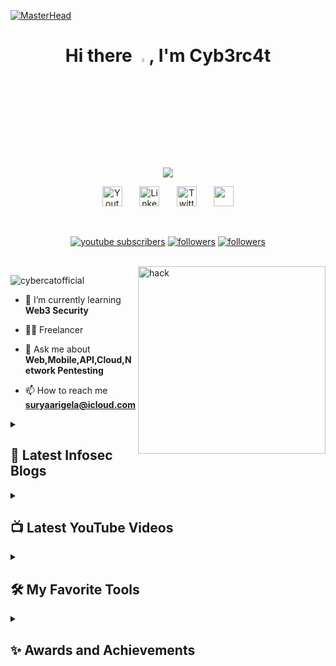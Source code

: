 [![MasterHead](https://user-images.githubusercontent.com/113350806/236842414-18101a37-92f5-4de7-a46d-eeaca6e16cbd.gif)](https://google.com)

<h1 align="center">Hi there <a href="https://www.gautamkrishnar.com/"><img src="https://media.giphy.com/media/hvRJCLFzcasrR4ia7z/giphy.gif" width="4%"></a>, I'm Cyb3rc4t</h1>

<p align="center">
    <img src="https://readme-typing-svg.demolab.com?font=Montserrat&weight=500&size=27&pause=1000&color=f75c7e&center=true&width=435&lines=Cybersecurity+Analyst;Bugbounty+Hunter;2%2B+Years+of+Experience;Always+learning+new+things" />
</p>

<!-- Social icons section -->
<p align="center">
  <a href="https://www.youtube.com/c/hackingspottelugu"><img width="32px" alt="Youtube" title="Youtube" src="https://i.imgur.com/qiXu7b2.png"/></a>
  &#8287;&#8287;&#8287;&#8287;&#8287;
  <a href="https://www.linkedin.com/in/suryaarigelaofficial/"><img width="32px" alt="LinkedIn" title="LinkedIn" src="https://i.imgur.com/yRpa1dQ.png"/></a>
  &#8287;&#8287;&#8287;&#8287;&#8287;
  <a href="https://twitter.com/suryaa_arigela"><img width="32px" alt="Twitter" title="Twitter" src="https://i.imgur.com/AixJgnm.png"/></a>
  &#8287;&#8287;&#8287;&#8287;&#8287;
  <a href="https://discord.com/invite/fyUtz5Tv9c" alt="Discord" title="Free Cybersecurity Resources"><img width="32px" src="https://i.imgur.com/OViZO8J.png"/></a>
</p>

<br/>

<!-- Social badges section -->
<p align="center">
  <a href="https://www.youtube.com/c/hackingspottelugu?sub_confirmation=1">
    <img alt="youtube subscribers" title="Subscribe to my YouTube channel" src="https://img.shields.io/badge/-Subscribe-pink?style=for-the-badge&logo=youtube&logoColor=black"/></a>
  <a href="https://suryaarigela.medium.com/">
    <img alt="followers" title="Follow me on Medium" src="https://img.shields.io/badge/-Follow-pink?style=for-the-badge&logo=medium&logoColor=black"/></a>
  <a href="mailto:suryaarigela@icloud.com">
    <img alt="followers" title="Contact Me" src="https://img.shields.io/badge/-Contact-pink?style=for-the-badge&logo=gmail&logoColor=black"/></a>
</p>

<br/>

<img align="right" alt="hack" width="300" src="https://cdn.dribbble.com/users/7813810/screenshots/17447483/media/2f93ce55516c9b590bec1c8950a67a62.gif">
<p align="left"> <img src="https://komarev.com/ghpvc/?username=cybercatofficial&label=Profile%20views&color=0e75b6&style=flat" alt="cybercatofficial" /> </p>

- 🌱 I’m currently learning **Web3 Security**

- 👨‍💻 Freelancer 

- 💬 Ask me about **Web,Mobile,API,Cloud,Network Pentesting**

- 📫 How to reach me **suryaarigela@icloud.com**


<details> 
  <summary><h2>📕 Latest Infosec Blogs</h2></summary>
<a href="https://suryaarigela.medium.com/hyderabad-metro-ticket-for-1-rupee-e7642e1eb845"><img src="https://encrypted-tbn0.gstatic.com/images?q=tbn:ANd9GcR2AtumDqFuB142YqMDvbDC-6NICInEbvVXFw&s" height="180px" width="300px" alt="Test" title="Price Manipulation Bug"></a>
  <p>📕 Follow My Blog for Exciting Techniques & Bypasses</p>
  <a href="https://suryaarigela.medium.com/"><img src="https://custom-icon-badges.demolab.com/badge/-Follow-black?style=for-the-badge&logo=medium&logoColor=white"/></a>
  
</details>
  
<details> 
  <summary><h2>📺 Latest YouTube Videos</h2></summary>
  <!-- prettier-ignore-start -->
<a href="https://www.youtube.com/watch?v=gGEysD4nwUQ"><img src="https://www.itedgenews.africa/wp-content/uploads/2023/06/Account-Take-Over.png" height="180px" width="300px" alt="GitHub Star Swag Unboxing and Giveaways" title="Stored XSS to Account Takeover"></a>
<a href="https://www.youtube.com/watch?v=JFf4g5iI7Do"><img src="https://cdn.prod.website-files.com/5ff66329429d880392f6cba2/62a2057a00d065a08a826440_reflected%20XSS%20%20Preview.jpg" height="180px" width="300px" alt="GitHub Star Swag Unboxing and Giveaways" title="Reflected XSS in Patreon"></a>
  <!-- prettier-ignore-end -->
  <p>📺 Subsribe for more POCs</p>
  <a href="https://www.youtube.com/c/hackingspottelugu?sub_confirmation=1"><img src="https://custom-icon-badges.demolab.com/badge/-Subscribe-red?style=for-the-badge&logo=video&logoColor=white"/></a>
</details>

<details> 
  <summary><h2>🛠️ My Favorite Tools</h2></summary>
  <h3>👨‍💻 Testing</h3>

  <p>
      <a href="https://github.com/search?q=user%3ADenverCoder1+language%3Abash"><img alt="Bash" src="https://img.shields.io/badge/Web Application-121011.svg?logo=&logoColor=white"></a>
      <a href="https://github.com/search?q=user%3ADenverCoder1+language%3Ac"><img alt="C" src="https://custom-icon-badges.demolab.com/badge/API-03599C.svg?logo=&logoColor=white"></a>
      <a href="https://github.com/search?q=user%3ADenverCoder1+language%3Acss"><img alt="CSS" src="https://img.shields.io/badge/Mobile-1572B6.svg?logo=&logoColor=white"></a>
      <a href="https://github.com/search?q=user%3ADenverCoder1+language%3Ahtml"><img alt="HTML" src="https://img.shields.io/badge/Network-E34F26.svg?logo=5&logoColor=white"></a>
      <a href="https://github.com/search?q=user%3ADenverCoder1+language%3Ajava"><img alt="Java" src="https://custom-icon-badges.demolab.com/badge/Cloud-007396.svg?logo=&logoColor=white"></a>

  </p>

  <h3>👨‍💻 Programming and Markup Languages</h3>

  <p>
      <a href="https://github.com/search?q=user%3ADenverCoder1+language%3Abash"><img alt="Bash" src="https://img.shields.io/badge/Bash-121011.svg?logo=gnu-bash&logoColor=white"></a>
      <a href="https://github.com/search?q=user%3ADenverCoder1+language%3Ac"><img alt="C" src="https://custom-icon-badges.demolab.com/badge/C-03599C.svg?logo=c-in-hexagon&logoColor=white"></a>
      <a href="https://github.com/search?q=user%3ADenverCoder1+language%3Acss"><img alt="CSS" src="https://img.shields.io/badge/CSS-1572B6.svg?logo=css3&logoColor=white"></a>
      <a href="https://github.com/search?q=user%3ADenverCoder1+language%3Ahtml"><img alt="HTML" src="https://img.shields.io/badge/HTML-E34F26.svg?logo=html5&logoColor=white"></a>
      <a href="https://github.com/search?q=user%3ADenverCoder1+language%3Ajava"><img alt="Java" src="https://custom-icon-badges.demolab.com/badge/Java-007396.svg?logo=java&logoColor=white"></a>
      <a href="https://github.com/search?q=user%3ADenverCoder1+language%3Ajavascript"><img alt="JavaScript" src="https://img.shields.io/badge/JavaScript-F7DF1E.svg?logo=javascript&logoColor=black"></a>
      <a href="https://github.com/search?q=user%3ADenverCoder1+language%3Atex"><img alt="LaTeX" src="https://img.shields.io/badge/LaTeX-008080.svg?logo=LaTeX&logoColor=white"></a>
      <a href="https://github.com/search?q=user%3ADenverCoder1+language%3Amarkdown"><img alt="Markdown" src="https://img.shields.io/badge/Markdown-000000.svg?logo=markdown&logoColor=white"></a>
      <a href="https://github.com/search?q=user%3ADenverCoder1+language%3Aphp"><img alt="PHP" src="https://img.shields.io/badge/PHP-777BB4.svg?logo=php&logoColor=white"></a>
      <a href="https://github.com/search?q=user%3ADenverCoder1+language%3Apython"><img alt="Python" src="https://img.shields.io/badge/Python-14354C.svg?logo=python&logoColor=white"></a>
      <a href="https://github.com/search?q=user%3ADenverCoder1+language%3Asql"><img alt="SQL" src="https://custom-icon-badges.demolab.com/badge/SQL-025E8C.svg?logo=database&logoColor=white"></a>
  </p>

<h3>🧰 Frameworks and Libraries</h3>

  <p>
      <a href="#"><img alt="Owasp Top 10" src="https://img.shields.io/badge/OWASP TOP10-7952B3.svg?logo=bootstrap&logoColor=white"></a>
      <a href="#"><img alt="Mitre Attacks" src="https://img.shields.io/badge/Mitre Attacks-7952B3.svg?logo=bootstrap&logoColor=white"></a>
      <a href="#"><img alt="SANS Top 25" src="https://img.shields.io/badge/SANS Top 25-013243.svg?logo=numpy&logoColor=white"></a>
      <a href="#"><img alt="Bootstrap" src="https://img.shields.io/badge/Bootstrap-7952B3.svg?logo=bootstrap&logoColor=white"></a>
      <a href="#"><img alt="NumPy" src="https://img.shields.io/badge/Numpy-013243.svg?logo=numpy&logoColor=white"></a>
      <a href="#"><img alt="Pandas" src="https://img.shields.io/badge/Pandas-150458.svg?logo=pandas&logoColor=white"></a>
      <a href="#"><img alt="Symfony" src="https://img.shields.io/badge/Symfony-111111.svg?logo=symfony&logoColor=white"></a>
      <a href="#"><img alt="Wordpress" src="https://img.shields.io/badge/Wordpress-21759B?logo=wordpress&logoColor=white"></a>
  </p>

<h3>🗄️ Databases and Cloud Hosting</h3>

  <p>
      <a href="#"><img alt="Heroku" src="https://img.shields.io/badge/Heroku-430098.svg?logo=heroku&logoColor=white"></a>
      <a href="#"><img alt="MongoDB" src ="https://img.shields.io/badge/MongoDB-4ea94b.svg?logo=mongodb&logoColor=white"></a>
      <a href="#"><img alt="MySQL" src="https://img.shields.io/badge/MySQL-00f.svg?logo=mysql&logoColor=white"></a>
      <a href="#"><img alt="Notion" src="https://img.shields.io/badge/Notion-010101.svg?logo=notion&logoColor=white"></a>
      <a href="#"><img alt="Oracle" src ="https://img.shields.io/badge/Oracle-F00000.svg?logo=oracle&logoColor=white"></a>
      <a href="#"><img alt="PostgreSQL" src ="https://img.shields.io/badge/PostgreSQL-316192.svg?logo=postgresql&logoColor=white"></a>
      <a href="#"><img alt="Render" src="https://img.shields.io/badge/Render-00979D.svg?logo=render&logoColor=white"></a>
      <a href="#"><img alt="SQLite" src ="https://img.shields.io/badge/SQLite-07405e.svg?logo=sqlite&logoColor=white"></a>
      <a href="#"><img alt="Vercel" src="https://img.shields.io/badge/Vercel-000000.svg?logo=vercel&logoColor=white"></a>
 </p>

<h3>💻 Software and Tools</h3>

  <p>
      <a href="#"><img alt="Burpsuite" src="https://img.shields.io/badge/Burpsuite-1793D1?logo=mac&logoColor=white"></a>
      <a href="#"><img alt="Zap Proxy" src="https://img.shields.io/badge/Zap Proxy-8034A9?logo=mac&logoColor=white"></a>
      <a href="#"><img alt="SQLMAP" src="https://img.shields.io/badge/Sqlmap-8034A9.svg?logo=windows&logoColor=white"></a>
      <a href="#"><img alt="NMAP" src="https://img.shields.io/badge/Nmap-3DDC84?logo=android&logoColor=white"></a>
      <a href="#"><img alt="Android Studio" src="https://img.shields.io/badge/Android%20Studio-008678.svg?logo=android-studio&logoColor=white"></a>
      <a href="#"><img alt="Arch Linux" src="https://img.shields.io/badge/Arch%20Linux-1793D1.svg?logo=arch-linux&logoColor=white"></a>
      <a href="#"><img alt="Genymotion" src="https://img.shields.io/badge/Genymotion-FB542B?logo=&logoColor=white"></a>
      <a href="#"><img alt="Nessus" src="https://img.shields.io/badge/Nessus-5865F2.svg?logo=&logoColor=white"></a>
      <a href="#"><img alt="Git" src="https://img.shields.io/badge/Git-F05033.svg?logo=git&logoColor=white"></a>
      <a href="#"><img alt="GitHub Desktop" src="https://img.shields.io/badge/GitHub%20Desktop-8034A9.svg?logo=github&logoColor=white"></a>
      <a href="#"><img alt="Google Sheets" src="https://img.shields.io/badge/Sheets-34A853.svg?logo=google%20sheets&logoColor=white"></a>
      <a href="#"><img alt="Jupyter" src="https://img.shields.io/badge/Jupyter-F37626.svg?logo=Jupyter&logoColor=white"></a>
      <a href="#"><img alt="Postman" src="https://img.shields.io/badge/Postman-FF6C37?logo=postman&logoColor=white"></a>
      <a href="#"><img alt="Acunetix" src="https://img.shields.io/badge/Acunetix-FE7A16?logo=stack-overflow&logoColor=white"></a>
      <a href="#"><img alt="Visual Studio Code" src="https://img.shields.io/badge/Visual%20Studio%20Code-0078d7.svg?logo=visual-studio-code&logoColor=white"></a>
  </p>
 
</details>

<details> 
  <summary><h2>✨ Awards and Achievements</h2></summary>
  <p>Reported & Secured 20+ Websites,Applications via Bugcrowd,Hackerone,Intigriti and NCIIPC
</p>
